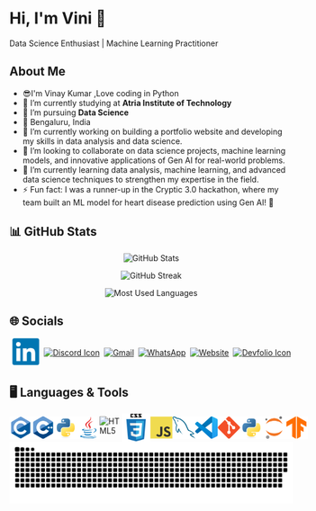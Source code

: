 # Hi, I'm Vini 👋
Data Science Enthusiast | Machine Learning Practitioner



## About Me


 - 😎I'm Vinay Kumar ,Love coding in Python
 - 🔭 I’m currently studying at **Atria Institute of Technology**    
 - 📖 I’m pursuing **Data Science**
 - 📍 Bengaluru, India
 - 🔭 I’m currently working on building a portfolio website and developing my skills in data analysis and data science.
 - 👯 I’m looking to collaborate on data science projects, machine learning models, and innovative applications of Gen AI for real-world problems.
 - 🌱 I’m currently learning data analysis, machine learning, and advanced data science techniques to strengthen my expertise in the field.
 - ⚡ Fun fact: I was a runner-up in the Cryptic 3.0 hackathon, where my team built an ML model for heart disease prediction using Gen AI! 🚀



## 📊 GitHub Stats
<div align="center">
    
![GitHub Stats](https://github-readme-stats.vercel.app/api?username=vini-501&show_icons=true&theme=radical)

![GitHub Streak](https://github-readme-streak-stats.herokuapp.com/?user=vini-501&theme=radical)

![Most Used Languages](https://github-readme-stats.vercel.app/api/top-langs/?username=vini-501&layout=compact&theme=radical)

</div>

## 🌐 Socials

<div style="display: flex; justify-content: space-around; align-items: center; gap=200;">
    <a href="https://www.linkedin.com/in/vinay-kumar-694186293" target="_blank">
        <img src="https://raw.githubusercontent.com/devicons/devicon/master/icons/linkedin/linkedin-original.svg" alt="LinkedIn" width="50" height="50" style="margin: 0 50;"/>
    </a>
    <a href="https://discord.com/users/tony043093" target="_blank">
        <img src="https://cdn.prod.website-files.com/6257adef93867e50d84d30e2/636e0a69f118df70ad7828d4_icon_clyde_blurple_RGB.svg" alt="Discord Icon" width="50" height="50" style="margin: 0 50 px;">
    </a>
    <a href="mailto:svinaykumar501@gmail.com" target="_blank">
        <img src="https://upload.wikimedia.org/wikipedia/commons/4/4e/Gmail_Icon.png" alt="Gmail" width="50" height="50">
    </a>
    <a href="https://wa.me/9380383057" target="_blank">
        <img src="https://upload.wikimedia.org/wikipedia/commons/6/6b/WhatsApp.svg" alt="WhatsApp" width="50" height="50">
    </a>
    <a href="https://cf818b7f.vipages.pages.dev" target="_blank">
        <img src="https://upload.wikimedia.org/wikipedia/commons/8/87/Google_Chrome_icon_%282011%29.png" alt="Website" width="50" height="50">
    </a>
    <a href="https://devfolio.co/@vini501" target="_blank">
        <img src="https://cdn.iconscout.com/icon/free/png-256/free-devfolio-logo-icon-download-in-svg-png-gif-file-formats--brand-company-programming-language-logos-pack-icons-8383724.png" alt="Devfolio Icon" width="50" height="50">
    </a>
</div>

## 🖥️ Languages & Tools

<div style="display: flex; justify-content: space-around; align-items: center;">
  <img src="https://raw.githubusercontent.com/devicons/devicon/master/icons/c/c-original.svg" alt="c" width="40" height="40">
  <img src="https://raw.githubusercontent.com/devicons/devicon/master/icons/cplusplus/cplusplus-original.svg" alt="cplusplus" width="40" height="40">
  <img src="https://raw.githubusercontent.com/devicons/devicon/master/icons/python/python-original.svg" alt="python" width="40" height="40"/>
  <img src="https://raw.githubusercontent.com/devicons/devicon/master/icons/java/java-original.svg" alt="java" width="40" height="40"/>
  <img src="https://www.w3schools.com/html/html5.gif" alt="HTML5" width="40" height="40">
    <img src="https://raw.githubusercontent.com/devicons/devicon/master/icons/css3/css3-original-wordmark.svg" alt="css3" width="50" height="50"/>
  <img src="https://raw.githubusercontent.com/devicons/devicon/master/icons/javascript/javascript-original.svg" alt="javascript" width="40" height="40"/>
  <img src="https://raw.githubusercontent.com/devicons/devicon/master/icons/mysql/mysql-original.svg" alt="SQL" width="40" height="40"/>
 <img src="https://raw.githubusercontent.com/devicons/devicon/master/icons/vscode/vscode-original.svg" alt="VS Code" width="40" height="40"/>
 <img src="https://raw.githubusercontent.com/devicons/devicon/master/icons/git/git-original.svg" alt="Git" width="40" height="40"/>
<img src="https://raw.githubusercontent.com/devicons/devicon/master/icons/python/python-original.svg" alt="Python" width="40" height="40"/>
<img src="https://raw.githubusercontent.com/devicons/devicon/master/icons/jupyter/jupyter-original.svg" alt="Jupyter" width="40" height="40"/>
<img src="https://raw.githubusercontent.com/devicons/devicon/master/icons/tensorflow/tensorflow-original.svg" alt="TensorFlow" width="40" height="40"/>


</div>

<picture>
  <source media="(prefers-color-scheme: dark)" srcset="https://raw.githubusercontent.com/vini-501/vini-501/output/github-snake-dark.svg" />
  <source media="(prefers-color-scheme: light)" srcset="https://raw.githubusercontent.com/vini-501/vini-501/output/github-snake.svg" />
  <img alt="github-snake" src="https://raw.githubusercontent.com/vini-501/vini-501/output/github-snake.svg" />
</picture>
